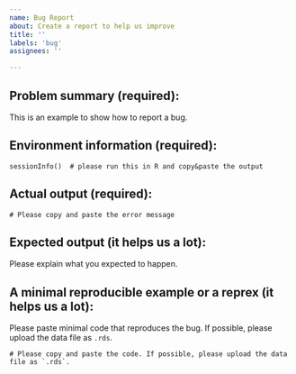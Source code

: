 ```yaml
---
name: Bug Report
about: Create a report to help us improve
title: ''
labels: 'bug'
assignees: ''

---
```


## Problem summary (required):
This is an example to show how to report a bug.

## Environment information (required):
```
sessionInfo()  # please run this in R and copy&paste the output
```

## Actual output (required):
```
# Please copy and paste the error message
```

## Expected output (it helps us a lot):
Please explain what you expected to happen.

## A minimal reproducible example or a reprex (it helps us a lot):
Please paste minimal code that reproduces the bug. If possible, please upload the data file as `.rds`.
```
# Please copy and paste the code. If possible, please upload the data file as `.rds`.
```
